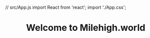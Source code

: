 // src/App.js
import React from 'react';
import './App.css';
    <div className="App">
      <header className="App-header">
        <h1>Welcome to Milehigh.world</h1>
      </header>
    </div>
